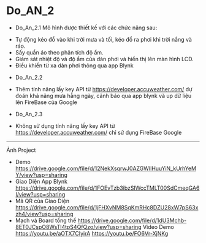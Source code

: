 # Do_AN_2
- Do_An_2.1
Mô hình được thiết kế với các chức năng sau:
 +	Tự động kéo đồ vào khi trời mưa và tối, kéo đồ ra phơi khi trời nắng và ráo.
 +  Sấy quần áo theo phân tích độ ẩm.
 +  Giám sát nhiệt độ và độ ẩm của dàn phơi và hiển thị lên màn hình LCD.
 +  Điều khiển từ xa dàn phơi thông qua app Blynk
- Do_An_2.2
 + Thêm tính năng lấy key API từ https://developer.accuweather.com/ dự đoán khả năng mưa hằng ngày, cảnh báo qua app blynk và up dữ liệu lên FireBase của Google 
- Do_An_2.3
 + Không sử dụng  tính năng lấy key API từ https://developer.accuweather.com/ chỉ sử dụng FireBase Google
 -----------------
 Ảnh Project
 + Demo https://drive.google.com/file/d/12NekXsqrwJ0AZGWIlHuuYiN_kUrhYeMY/view?usp=sharing
 + Giao Diện App Blynk https://drive.google.com/file/d/1FOEvTzb3ibzSlWccTMLT00SdCmeqGA6I/view?usp=sharing
 + Mã QR của Giao Diện https://drive.google.com/file/d/1jFHXvNM8SqKmRHc8DZU28xW7pS63xzh4/view?usp=sharing
 + Mạch và Board tổng thể https://drive.google.com/file/d/1dU3Mchb-8ET0JCspO8WsTl4tpS4QfQzo/view?usp=sharing
 Video Demo
 https://youtu.be/aOTX7CIyirA 
 https://youtu.be/FO6Vr-XjNKg
